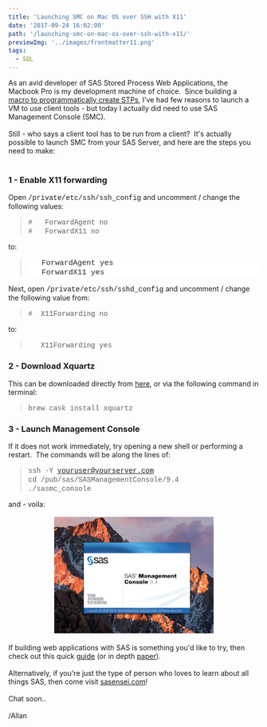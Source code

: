 ```yaml
---
title: 'Launching SMC on Mac OS over SSH with X11'
date: '2017-09-24 16:02:00'
path: '/launching-smc-on-mac-os-over-ssh-with-x11/'
previewImg: '../images/frontmatter11.png'
tags:
  - SQL
---
```


As an avid developer of SAS Stored Process Web Applications, the Macbook Pro is my development machine of choice.&nbsp; Since building a <a href="https://github.com/macropeople/macrocore/blob/master/meta/mm_createstp.sas" target="_blank">macro to programmatically create STPs</a>, I've had few reasons to launch a VM to use client tools - but today I actually did need to use SAS Management Console (SMC).<br /><br />Still - who says a client tool has to be run from a client?&nbsp; It's actually possible to launch SMC from your SAS Server, and here are the steps you need to make:<br /><br /><h3>1 - Enable X11 forwarding</h3>Open <span style="font-family: &quot;courier new&quot; , &quot;courier&quot; , monospace;">/private/etc/ssh/ssh_config</span> and uncomment / change the following values:<br /><blockquote><span style="font-family: &quot;Courier New&quot;,Courier,monospace;">#&nbsp;&nbsp; ForwardAgent no<br />#&nbsp;&nbsp; ForwardX11 no</span></blockquote>to:<br /><blockquote><div style="-webkit-text-stroke-width: 0px; background-color: white; border: 0px; clear: both; color: #242729; font-family: Arial, &quot;Helvetica Neue&quot;, Helvetica, sans-serif; font-size: 15px; font-stretch: inherit; font-style: normal; font-variant-caps: normal; font-variant-ligatures: normal; font-variant-numeric: inherit; font-weight: normal; letter-spacing: normal; line-height: inherit; margin: 0px 0px 1em; orphans: 2; padding: 0px; text-align: left; text-decoration-color: initial; text-decoration-style: initial; text-indent: 0px; text-transform: none; vertical-align: baseline; white-space: normal; widows: 2; word-spacing: 0px;"><span style="font-family: &quot;Courier New&quot;,Courier,monospace;">&nbsp;&nbsp; ForwardAgent yes<br />&nbsp;&nbsp; ForwardX11 yes </span></div></blockquote>Next, open <span style="font-family: &quot;courier new&quot; , &quot;courier&quot; , monospace;">/private/etc/ssh/sshd_config</span> and uncomment / change the following value from:<br /><blockquote><span style="font-family: &quot;Courier New&quot;,Courier,monospace;">#&nbsp; X11Forwarding no</span></blockquote>to:<br /><blockquote><span style="font-family: &quot;Courier New&quot;,Courier,monospace;">&nbsp;&nbsp; X11Forwarding yes</span></blockquote><h3>2 - Download Xquartz</h3>This can be downloaded directly from <a href="https://www.xquartz.org/" target="_blank">here</a>, or via the following command in terminal:<br /><blockquote><span style="font-family: &quot;Courier New&quot;,Courier,monospace;">brew cask install xquartz</span> </blockquote><h3>3 - Launch Management Console</h3>If it does not work immediately, try opening a new shell or performing a restart.&nbsp; The commands will be along the lines of:<br /><blockquote><span style="font-family: &quot;Courier New&quot;,Courier,monospace;">ssh -Y youruser@yourserver.com</span><br /><span style="font-family: &quot;Courier New&quot;,Courier,monospace;">cd /pub/sas/SASManagementConsole/9.4<br />./sasmc_console</span></blockquote>and - voila:<br /><br /><div style="clear: both; text-align: center;"><a href="../images/Screen%2BShot%2B2017-09-24%2Bat%2B16.51.13.png" style="margin-left: 1em; margin-right: 1em;"><img border="0" data-original-height="843" data-original-width="1154" height="233" src="../images/Screen Shot 2017-09-24 at 16.51.13.png" width="320" /></a></div><br />If building web applications with SAS is something you'd like to try, then check out this quick [guide](/building-web-apps-with-sas) (or in depth <a href="http://support.sas.com/resources/papers/proceedings17/1091-2017.pdf" target="_blank">paper</a>).&nbsp;<br /><br />Alternatively, if you're just the type of person who loves to learn about all things SAS, then come visit <a href="http://sasensei.com/">sasensei.com</a>!<br /><br />Chat soon..<br /><br />/Allan
